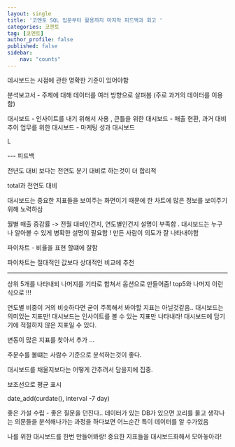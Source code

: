```yaml
---
layout: single
title: '코멘토 SQL 입문부터 활용까지 마지막 피드백과 회고 '
categories: 코멘토
tag: [코멘토]
author_profile: false
published: false
sidebar:
    nav: "counts"
---
```


데시보드는 시점에 관한 명확한 기준이 있어야함 

분석보고서 - 주제에 대해 데이터를 여러 방향으로 살펴봄 (주로 과거의 데이터를 이용함)

대시보드 - 인사이트를 내기 위해서 사용 , 
큰틀을 위한 대시보드 - 매출 현환, 과거 대비 추이
업무를 위한 대시보드 - 마케팅 성과 대시보드

L

--- 피드백

전년도 대비 보다는 전연도 분기 대비로 하는것이 더 합리적 

total과 전연도 대비 

대시보드는 중요한 지표들을 보여주는 화면이기 때문에 한 차트에 많은 정보를 보여주기위해 노력하삼 

월별 매출 증감률 -> 전월 대비인건지, 연도별인건지 설명이 부족함 . 대시보드는 누구나 알아볼 수 있게 병확한 설명이 필요함 ! 만든 사람이 의도가 잘 나타내야함 


파이차트 - 비율을 표현 할떄에 잘함

파이차트는 절대적인 값보다 상대적인 비교에 추천 

---
상위 5개를 나타내되 나머지를 기타로 합쳐서 옵션으로 만들어줌! top5와 나머지 이런식으로 !!! 

연도별 비중이 거의 비슷하다면 굳이 주목해서 봐야할 지표는 아닐것같음.. 대시보드는 의미있는 지표만! 
대시보드는 인사이트를 볼 수 있는 지표만 나타내라! 대시보드에 담기기에 적절하지 않은 지표일 수 있다.

변동이 많은 지표를 찾아서 추가 ...

주문수를 볼떄는 사람수 기준으로 분석하는것이 좋다.

대시보드를 채울지보다는 어떻게 간추려서 담을지에 집중. 

보조선으로 평균 표시 


date_add(curdate(), interval -7 day)


좋은 가설 수립 - 좋은 질문을 던진다.. 데이터가 있는 DB가 있으면 꼬리를 물고 생각나는 의문들을 분석해나가는 과정을 하다보면 어느순간 특이 데이터를 알 수가있음 

나를 위한 대시보드를 한번 만들어봐랑! 중요한 지표들을 대시보드화해서 모아놓아라! 
